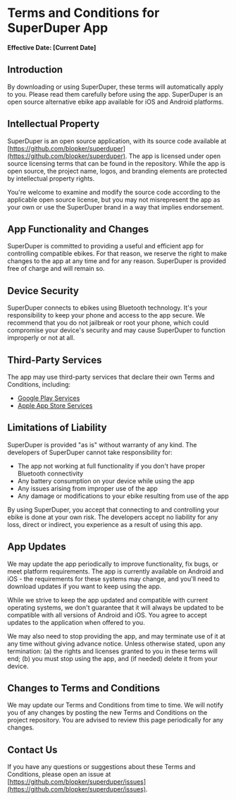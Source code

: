 # Terms and Conditions for SuperDuper App

**Effective Date: [Current Date]**

## Introduction

By downloading or using SuperDuper, these terms will automatically apply to you. Please read them carefully before using the app. SuperDuper is an open source alternative ebike app available for iOS and Android platforms.

## Intellectual Property

SuperDuper is an open source application, with its source code available at [https://github.com/blopker/superduper](https://github.com/blopker/superduper). The app is licensed under open source licensing terms that can be found in the repository. While the app is open source, the project name, logos, and branding elements are protected by intellectual property rights.

You're welcome to examine and modify the source code according to the applicable open source license, but you may not misrepresent the app as your own or use the SuperDuper brand in a way that implies endorsement.

## App Functionality and Changes

SuperDuper is committed to providing a useful and efficient app for controlling compatible ebikes. For that reason, we reserve the right to make changes to the app at any time and for any reason. SuperDuper is provided free of charge and will remain so.

## Device Security

SuperDuper connects to ebikes using Bluetooth technology. It's your responsibility to keep your phone and access to the app secure. We recommend that you do not jailbreak or root your phone, which could compromise your device's security and may cause SuperDuper to function improperly or not at all.

## Third-Party Services

The app may use third-party services that declare their own Terms and Conditions, including:

* [Google Play Services](https://policies.google.com/terms)
* [Apple App Store Services](https://www.apple.com/legal/internet-services/itunes/)

## Limitations of Liability

SuperDuper is provided "as is" without warranty of any kind. The developers of SuperDuper cannot take responsibility for:

- The app not working at full functionality if you don't have proper Bluetooth connectivity
- Any battery consumption on your device while using the app
- Any issues arising from improper use of the app
- Any damage or modifications to your ebike resulting from use of the app

By using SuperDuper, you accept that connecting to and controlling your ebike is done at your own risk. The developers accept no liability for any loss, direct or indirect, you experience as a result of using this app.

## App Updates

We may update the app periodically to improve functionality, fix bugs, or meet platform requirements. The app is currently available on Android and iOS - the requirements for these systems may change, and you'll need to download updates if you want to keep using the app.

While we strive to keep the app updated and compatible with current operating systems, we don't guarantee that it will always be updated to be compatible with all versions of Android and iOS. You agree to accept updates to the application when offered to you.

We may also need to stop providing the app, and may terminate use of it at any time without giving advance notice. Unless otherwise stated, upon any termination: (a) the rights and licenses granted to you in these terms will end; (b) you must stop using the app, and (if needed) delete it from your device.

## Changes to Terms and Conditions

We may update our Terms and Conditions from time to time. We will notify you of any changes by posting the new Terms and Conditions on the project repository. You are advised to review this page periodically for any changes.

## Contact Us

If you have any questions or suggestions about these Terms and Conditions, please open an issue at [https://github.com/blopker/superduper/issues](https://github.com/blopker/superduper/issues).